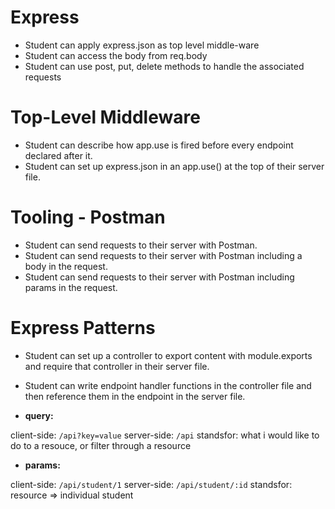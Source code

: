 # Express
- Student can apply express.json as top level middle-ware
- Student can access the body from req.body
- Student can use post, put, delete methods to handle the associated requests
# Top-Level Middleware
- Student can describe how app.use is fired before every endpoint declared after it.
- Student can set up express.json in an app.use() at the top of their server file.
# Tooling - Postman
- Student can send requests to their server with Postman.
- Student can send requests to their server with Postman including a body in the request.
- Student can send requests to their server with Postman including params in the request.
# Express Patterns
- Student can set up a controller to export content with module.exports and require that controller in their server file.
- Student can write endpoint handler functions in the controller file and then reference them in the endpoint in the server file.


- **query:**

client-side: `/api?key=value`
server-side: `/api`
standsfor: what i would like to do to a resouce, or filter through a resource


- **params:**

client-side: `/api/student/1`
server-side: `/api/student/:id`
standsfor: resource => individual student